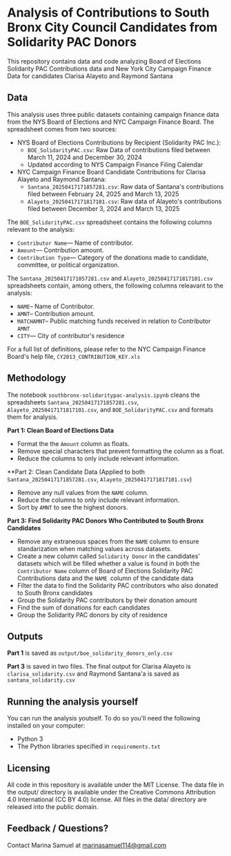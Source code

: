 # Analysis of Contributions to South Bronx City Council Candidates from Solidarity PAC Donors # 

This repository contains data and code analyzing Board of Elections Solidarity PAC Contributions data and New York City Campaign Finance Data for candidates Clarisa Alayeto and Raymond Santana

## Data ##

This analysis uses three public datasets containing campaign finance data from the NYS Board of Elections and NYC Campaign Finance Board. The spreadsheet comes from two sources:

- NYS Board of Elections Contributions by Recipient (Solidarity PAC Inc.):
    -  `BOE_SolidarityPAC.csv`: Raw Data of contributions filed between March 11, 2024 and December 30, 2024
    -  Updated according to NYS Campaign Finance Filing Calendar
- NYC Campaign Finance Board Candidate Contributions for Clarisa Alayeto and Raymond Santana:
    -  `Santana_20250417171857281.csv`: Raw data of Santana's contributions filed between February 24, 2025 and March 13, 2025
    -  `Alayeto_20250417171817101.csv`: Raw data of Alayeto's contributions filed between December 3, 2024 and March 13, 2025

The `BOE_SolidarityPAC.csv` spreadsheet contains the following columns relevant to the analysis:
-  `Contributor Name`— Name of contributor.
-  `Amount`— Contribution amount.
-  `Contribution Type`— Category of the donations made to candidate, committee, or political organization.

The `Santana_20250417171857281.csv` and `Alayeto_20250417171817101.csv` spreadsheets contain, among others, the following columns releavant to the analysis: 
-  `NAME`– Name of Contributor.
-  `AMNT`– Contribution amount.
-  `MATCHAMNT`– Public matching funds received in relation to Contributor `AMNT`
-  `CITY`— City of contributor's residence

For a full list of definitions, please refer to the NYC Campaign Finance Board's help file, `CY2013_CONTRIBUTION_KEY.xls`

## Methodology ##

The notebook `southbronx-solidaritypac-analysis.ipynb` cleans the spreadsheets `Santana_20250417171857281.csv`, `Alayeto_20250417171817101.csv`, and `BOE_SolidarityPAC.csv` and formats them for analysis.

**Part 1: Clean Board of Elections Data**

- Format the the `Amount` column as floats. 
- Remove special characters that prevent formatting the column as a float.
- Reduce the columns to only include relevant information.

**Part 2: Clean Candidate Data (Applied to both `Santana_20250417171857281.csv`, `Alayeto_20250417171817101.csv`)
- Remove any null values from the `NAME` column.
- Reduce the columns to only include relevant information.
- Sort by `AMNT` to see the highest donors.

**Part 3: Find Solidarity PAC Donors Who Contributed to South Bronx Candidates**
- Remove any extraneous spaces from the `NAME` column to ensure standarization when matching values across datasets.
- Create a new column called `Solidarity Donor` in the candidates' datasets which will be filled whether a value is found in both the `Contributor Name` column of Board of Elections Solidarity PAC Contributions data and the `NAME `column of the candidate data
- Filter the data to find the Solidarity PAC contributors who also donated to South Bronx candidates
- Group the Solidarity PAC contributors by their donation amount
- Find the sum of donations for each candidates
- Group the Solidarity PAC donors by city of residence


## Outputs ##

**Part 1** is saved as `output/boe_solidarity_donors_only.csv`

**Part 3** is saved in two files. The final output for Clarisa Alayeto is `clarisa_solidarity.csv` and Raymond Santana'a is saved as `santana_solidarity.csv`

## Running the analysis yourself ##

You can run the analysis youtself. To do so you'll need the following installed on your computer:
- Python 3
- The Python libraries specified in `requirements.txt`

## Licensing ##

All code in this repository is available under the MIT License. The data file in the output/ directory is available under the Creative Commons Attribution 4.0 International (CC BY 4.0) license. All files in the data/ directory are released into the public domain.

## Feedback / Questions? ##


Contact Marina Samuel at marinasamuel114@gmail.com
